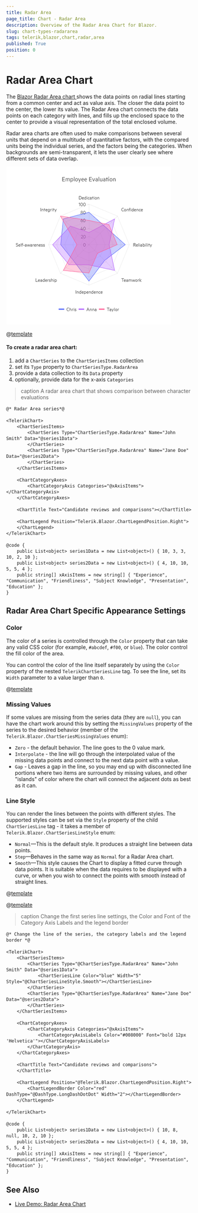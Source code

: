 ```yaml
---
title: Radar Area
page_title: Chart - Radar Area
description: Overview of the Radar Area Chart for Blazor.
slug: chart-types-radararea
tags: telerik,blazor,chart,radar,area
published: True
position: 0
---
```


# Radar Area Chart

The <a href="https://www.telerik.com/blazor-ui/radar-area-chart" target="_blank">Blazor Radar Area chart </a>shows the data points on radial lines starting from a common center and act as value axis. The closer the data point to the center, the lower its value. The Radar Area chart connects the data points on each category with lines, and fills up the enclosed space to the center to provide a visual representation of the total enclosed volume.

Radar area charts are often used to make comparisons between several units that depend on a multitude of quantitative factors, with the compared units being the individual series, and the factors being the categories. When backgrounds are semi-transparent, it lets the user clearly see where different sets of data overlap.

![radar area chart](images/radar-area-chart.png)

@[template](/_contentTemplates/chart/link-to-basics.md#understand-basics-and-databinding-first)

#### To create a radar area chart:

1. add a `ChartSeries` to the `ChartSeriesItems` collection
2. set its `Type` property to `ChartSeriesType.RadarArea`
3. provide a data collection to its `Data` property
4. optionally, provide data for the x-axis `Categories`


>caption A radar area chart that shows comparison between character evaluations

````CSHTML
@* Radar Area series*@

<TelerikChart>
    <ChartSeriesItems>
        <ChartSeries Type="ChartSeriesType.RadarArea" Name="John Smith" Data="@series1Data">
        </ChartSeries>
        <ChartSeries Type="ChartSeriesType.RadarArea" Name="Jane Doe" Data="@series2Data">
        </ChartSeries>
    </ChartSeriesItems>

    <ChartCategoryAxes>
        <ChartCategoryAxis Categories="@xAxisItems"></ChartCategoryAxis>
    </ChartCategoryAxes>

    <ChartTitle Text="Candidate reviews and comparisons"></ChartTitle>

    <ChartLegend Position="Telerik.Blazor.ChartLegendPosition.Right">
    </ChartLegend>
</TelerikChart>

@code {
    public List<object> series1Data = new List<object>() { 10, 3, 3, 10, 2, 10 };
    public List<object> series2Data = new List<object>() { 4, 10, 10, 5, 5, 4 };
    public string[] xAxisItems = new string[] { "Experience", "Communication", "Friendliness", "Subject Knowledge", "Presentation", "Education" };
}
````


## Radar Area Chart Specific Appearance Settings

### Color

The color of a series is controlled through the `Color` property that can take any valid CSS color (for example, `#abcdef`, `#f00`, or `blue`). The color control the fill color of the area.

You can control the color of the line itself separately by using the `Color` property of the nested `TelerikChartSeriesLine` tag. To see the line, set its `Width` parameter to a value larger than `0`.

@[template](/_contentTemplates/chart/link-to-basics.md#opacity-area-bubble)

### Missing Values

If some values are missing from the series data (they are `null`), you can have the chart work around this by setting the `MissingValues` property of the series to the desired behavior (member of the `Telerik.Blazor.ChartSeriesMissingValues` enum):

* `Zero` - the default behavior. The line goes to the 0 value mark.
* `Interpolate` - the line will go through the interpolated value of the missing data points and connect to the next data point with a value.
* `Gap` - Leaves a gap in the line, so you may end up with disconnected line portions where two items are surrounded by missing values, and other "islands" of color where the chart will connect the adjacent dots as best as it can.


### Line Style

You can render the lines between the points with different styles. The supported styles can be set via the `Style` property of the child `ChartSeriesLine` tag - it takes a member of `Telerik.Blazor.ChartSeriesLineStyle` enum:

* `Normal`—This is the default style. It produces a straight line between data points.
* `Step`—Behaves in the same way as `Normal` for a Radar Area chart.
* `Smooth`—This style causes the Chart to display a fitted curve through data points. It is suitable when the data requires to be displayed with a curve, or when you wish to connect the points with smooth instead of straight lines.



@[template](/_contentTemplates/chart/link-to-basics.md#configurable-nested-chart-settings)

@[template](/_contentTemplates/chart/link-to-basics.md#configurable-nested-chart-settings-categorical)

>caption Change the first series line settings, the Color and Font of the Category Axis Labels and the legend border

````CSHTML
@* Change the line of the series, the category labels and the legend border *@

<TelerikChart>
    <ChartSeriesItems>
        <ChartSeries Type="@ChartSeriesType.RadarArea" Name="John Smith" Data="@series1Data">
            <ChartSeriesLine Color="blue" Width="5" Style="@ChartSeriesLineStyle.Smooth"></ChartSeriesLine>
        </ChartSeries>
        <ChartSeries Type="@ChartSeriesType.RadarArea" Name="Jane Doe" Data="@series2Data">
        </ChartSeries>
    </ChartSeriesItems>

    <ChartCategoryAxes>
        <ChartCategoryAxis Categories="@xAxisItems">
            <ChartCategoryAxisLabels Color="#008000" Font="bold 12px 'Helvetica'"></ChartCategoryAxisLabels>
        </ChartCategoryAxis>
    </ChartCategoryAxes>

    <ChartTitle Text="Candidate reviews and comparisons">
    </ChartTitle>

    <ChartLegend Position="@Telerik.Blazor.ChartLegendPosition.Right">
        <ChartLegendBorder Color="red" DashType="@DashType.LongDashDotDot" Width="2"></ChartLegendBorder>
    </ChartLegend>

</TelerikChart>

@code {
    public List<object> series1Data = new List<object>() { 10, 8, null, 10, 2, 10 };
    public List<object> series2Data = new List<object>() { 4, 10, 10, 5, 5, 4 };
    public string[] xAxisItems = new string[] { "Experience", "Communication", "Friendliness", "Subject Knowledge", "Presentation", "Education" };
}
````


## See Also

  * [Live Demo: Radar Area Chart](https://demos.telerik.com/blazor-ui/chart/radar-area-chart)
